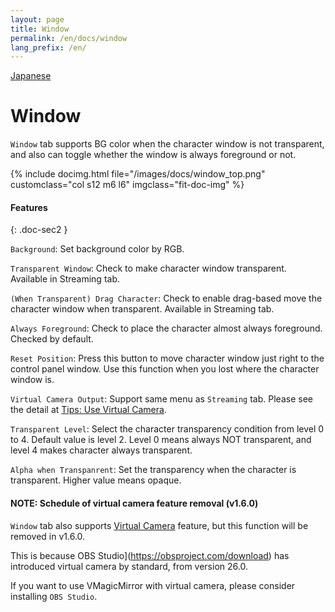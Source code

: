 ```yaml
---
layout: page
title: Window
permalink: /en/docs/window
lang_prefix: /en/
---
```


[Japanese](../../docs/window)

# Window

`Window` tab supports BG color when the character window is not transparent, and also can toggle whether the window is always foreground or not.

<div class="row">
{% include docimg.html file="/images/docs/window_top.png" customclass="col s12 m6 l6" imgclass="fit-doc-img" %}
</div>

#### Features
{: .doc-sec2 }

`Background`: Set background color by RGB.

`Transparent Window`: Check to make character window transparent. Available in Streaming tab. 

`(When Transparent) Drag Character`: Check to enable drag-based move the character window when transparent. Available in Streaming tab. 

`Always Foreground`: Check to place the character almost always foreground. Checked by default.

`Reset Position`: Press this button to move character window just right to the control panel window. Use this function when you lost where the character window is.

`Virtual Camera Output`: Support same menu as `Streaming` tab. Please see the detail at [Tips: Use Virtual Camera](../tips/virtual_camera).

`Transparent Level`: Select the character transparency condition from level 0 to 4. Default value is level 2. Level 0 means always NOT transparent, and level 4 makes character always transparent.

`Alpha when Transpanrent`: Set the transparency when the character is transparent. Higher value means opaque.

#### NOTE: Schedule of virtual camera feature removal (v1.6.0)

`Window` tab also supports [Virtual Camera](../tips/virtual_camera) feature, but this function will be removed in v1.6.0.

This is because OBS Studio](https://obsproject.com/download) has introduced virtual camera by standard, from version 26.0.

If you want to use VMagicMirror with virtual camera, please consider installing `OBS Studio`.
